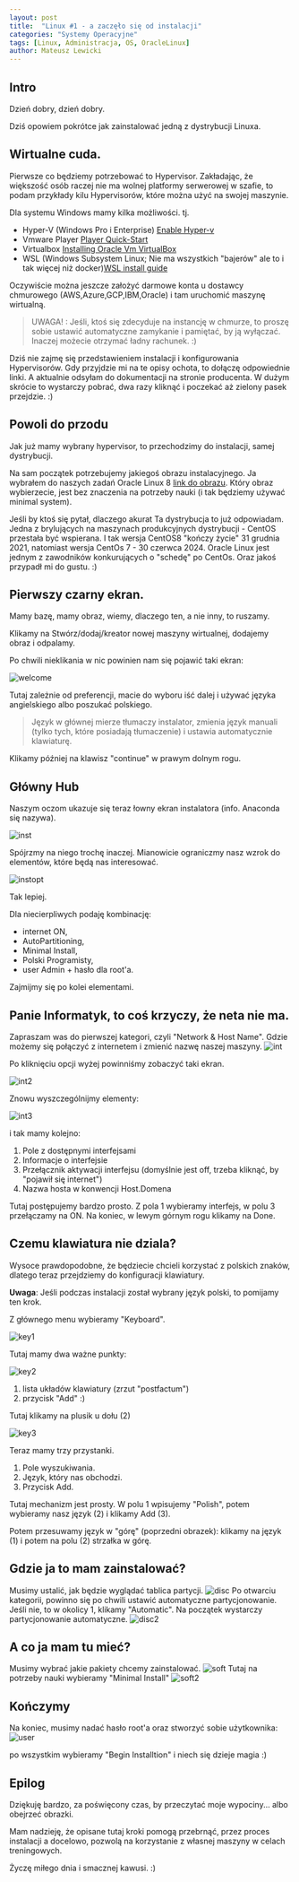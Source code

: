 ```yaml
---
layout: post
title:  "Linux #1 - a zaczęło się od instalacji"
categories: "Systemy Operacyjne"
tags: [Linux, Administracja, OS, OracleLinux]
author: Mateusz Lewicki
---
```

## Intro
Dzień dobry, dzień dobry.

Dziś opowiem pokrótce jak zainstalować jedną z dystrybucji Linuxa.

## Wirtualne cuda.
Pierwsze co będziemy potrzebować to Hypervisor.
Zakładając, że większość osób raczej nie ma wolnej platformy serwerowej w szafie, to podam przykłady kilu Hypervisorów, które można użyć na swojej maszynie.

Dla systemu Windows mamy kilka możliwości. tj.
- Hyper-V (Windows Pro i Enterprise) [Enable Hyper-v](https://docs.microsoft.com/pl-pl/virtualization/hyper-v-on-windows/quick-start/enable-hyper-v)
- Vmware Player [Player Quick-Start](https://docs.vmware.com/en/VMware-Workstation-Player/index.html)
- Virtualbox [Installing Oracle Vm VirtualBox](https://www.virtualbox.org/manual/UserManual.html#intro-installing)
- WSL (Windows Subsystem Linux; Nie ma wszystkich "bajerów" ale to i tak więcej niż docker)[WSL install guide](https://docs.microsoft.com/en-us/windows/wsl/install-win10)

Oczywiście można jeszcze założyć darmowe konta u dostawcy chmurowego (AWS,Azure,GCP,IBM,Oracle) i tam uruchomić maszynę wirtualną.
> UWAGA! : Jeśli, ktoś się zdecyduje na instancję w chmurze, to proszę sobie ustawić automatyczne zamykanie i pamiętać, by ją wyłączać.
>  Inaczej możecie otrzymać ładny rachunek. :) 

Dziś nie zajmę się przedstawieniem instalacji i konfigurowania Hypervisorów. Gdy przyjdzie mi na te opisy ochota, to dołączę odpowiednie linki. 
A aktualnie odsyłam do dokumentacji na stronie producenta. W dużym skrócie to wystarczy pobrać, dwa razy kliknąć i poczekać aż zielony pasek przejdzie. :)

## Powoli do przodu
Jak już mamy wybrany hypervisor, to przechodzimy do instalacji, samej dystrybucji.

Na sam początek potrzebujemy jakiegoś obrazu instalacyjnego. 
Ja wybrałem do naszych zadań Oracle Linux 8 [link do obrazu](https://yum.oracle.com/oracle-linux-isos.html). 
Który obraz wybierzecie, jest bez znaczenia na potrzeby nauki (i tak będziemy używać minimal system).

Jeśli by ktoś się pytał, dlaczego akurat Ta dystrybucja to już odpowiadam.
Jedna z brylujących na maszynach produkcyjnych dystrybucji - CentOS przestała być wspierana. 
I tak wersja CentOS8 "kończy życie" 31 grudnia 2021, natomiast wersja CentOs 7 - 30 czerwca 2024.
Oracle Linux jest jednym z zawodników konkurujących o "schedę" po CentOs. 
Oraz jakoś przypadł mi do gustu. :)


## Pierwszy czarny ekran.
Mamy bazę, mamy obraz, wiemy, dlaczego ten, a nie inny, to ruszamy.

Klikamy na Stwórz/dodaj/kreator nowej maszyny wirtualnej, dodajemy obraz i odpalamy.

Po chwili nieklikania w nic powinien nam się pojawić taki ekran:

![welcome](/assets/images/l1/l11.png)

Tutaj zależnie od preferencji, macie do wyboru iść dalej i używać języka angielskiego albo poszukać polskiego.
> Język w głównej mierze tłumaczy instalator, zmienia język manuali (tylko tych, które posiadają tłumaczenie) i ustawia automatycznie klawiaturę.

Klikamy później na klawisz "continue" w prawym dolnym rogu.

## Główny Hub

Naszym oczom ukazuje się teraz łowny ekran instalatora (info. Anaconda się nazywa).

![inst](../assets/images/l1/l12.png)

Spójrzmy na niego trochę inaczej. Mianowicie ograniczmy nasz wzrok do elementów, które będą nas interesować.

![instopt](../assets/images/l1/l121.png)

Tak lepiej. 

Dla niecierpliwych podaję kombinację:
- internet ON,
- AutoPartitioning,
- Minimal Install,
- Polski Programisty,
- user Admin + hasło dla root'a.

Zajmijmy się po kolei elementami.

## Panie Informatyk, to coś krzyczy, że neta nie ma.
Zapraszam was do pierwszej kategori, czyli "Network & Host Name".
Gdzie możemy się połączyć z internetem i zmienić nazwę naszej maszyny.
![int](../assets/images/l1/l125.png)

Po kliknięciu opcji wyżej powinniśmy zobaczyć taki ekran.

![int2](../assets/images/l1/l17.png)

Znowu wyszczególnijmy elementy:

![int3](../assets/images/l1/l171.png)

i tak mamy kolejno:
1. Pole z dostępnymi interfejsami
2. Informacje o interfejsie
3. Przełącznik aktywacji interfejsu (domyślnie jest off, trzeba kliknąć, by "pojawił się internet")
4. Nazwa hosta w konwencji Host.Domena

Tutaj postępujemy bardzo prosto. 
Z pola 1 wybieramy interfejs, w polu 3 przełączamy na ON.
Na koniec, w lewym górnym rogu klikamy na Done.

## Czemu klawiatura nie dziala?
Wysoce prawdopodobne, że będziecie chcieli korzystać z polskich znaków, dlatego teraz przejdziemy do konfiguracji klawiatury.

__Uwaga__: Jeśli podczas instalacji został wybrany język polski, to pomijamy ten krok.

Z głównego menu wybieramy "Keyboard".

![key1](../assets/images/l1/l122.png)

Tutaj mamy dwa ważne punkty:

![key2](../assets/images/l1/l14.png)

1. lista układów klawiatury (zrzut "postfactum")
2. przycisk "Add" :) 

Tutaj klikamy na plusik u dołu (2)

![key3](../assets/images/l1/l13.png)

Teraz mamy trzy przystanki.

1. Pole wyszukiwania.
2. Język, który nas obchodzi.
3. Przycisk Add.

Tutaj mechanizm jest prosty. W polu 1 wpisujemy "Polish", potem wybieramy nasz język (2) i klikamy Add (3).

Potem przesuwamy język w "górę" (poprzedni obrazek): 
klikamy na język (1) i potem na polu (2) strzałka w górę.

## Gdzie ja to mam zainstalować?
Musimy ustalić, jak będzie wyglądać tablica partycji.
![disc](/assets/images/l1/l124.png)
Po otwarciu kategorii, powinno się po chwili ustawić automatyczne partycjonowanie.
Jeśli nie, to w okolicy 1, klikamy "Automatic". Na początek wystarczy partycjonowanie automatyczne. 
![disc2](/assets/images/l1/l15.png)

## A co ja mam tu mieć?
Musimy wybrać jakie pakiety chcemy zainstalować.
![soft](/assets/images/l1/l123.png)
Tutaj na potrzeby nauki wybieramy "Minimal Install"
![soft2](../assets/images/l1/l16.png)

## Kończymy
Na koniec, musimy nadać hasło root'a oraz stworzyć sobie użytkownika:
![user](/assets/images/l1/l126.png)

po wszystkim wybieramy "Begin Installtion" i niech się dzieje magia :) 


## Epilog
Dziękuję bardzo, za poświęcony czas, by przeczytać moje wypociny... albo obejrzeć obrazki.

Mam nadzieję, że opisane tutaj kroki pomogą przebrnąć, przez proces instalacji a docelowo, pozwolą na korzystanie z własnej maszyny w celach treningowych.

Życzę miłego dnia i smacznej kawusi. :)